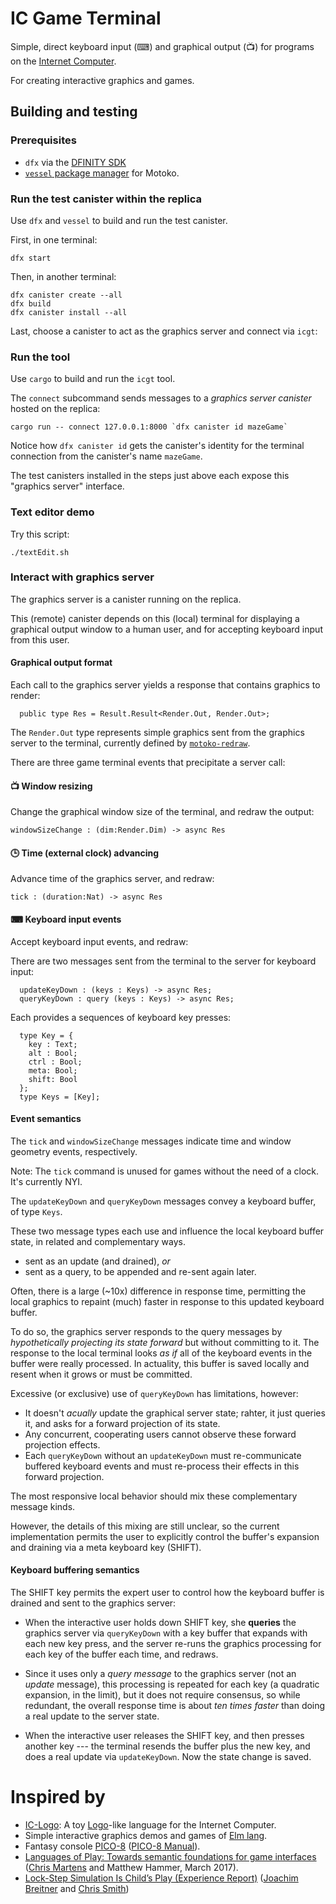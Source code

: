 # IC Game Terminal

Simple, direct keyboard input (⌨) and graphical output (📺) for programs on the [Internet Computer](https://dfinity.org/).

For creating interactive graphics and games.


## Building and testing

### Prerequisites

 * `dfx` via the [DFINITY SDK](https://sdk.dfinity.org/docs/quickstart/quickstart.html)
 * [`vessel` package manager](https://github.com/kritzcreek/vessel) for Motoko.

### Run the test canister within the replica

Use `dfx` and `vessel` to build and run the test canister.

First, in one terminal:

```
dfx start
```

Then, in another terminal:

```
dfx canister create --all
dfx build
dfx canister install --all
```

Last, choose a canister to act as the graphics server and connect via `icgt`:


### Run the tool

Use `cargo` to build and run the `icgt` tool.

The `connect` subcommand sends messages to a _graphics server canister_
hosted on the replica:

```
cargo run -- connect 127.0.0.1:8000 `dfx canister id mazeGame`
```

Notice how `dfx canister id` gets the canister's identity for the terminal connection from the canister's name `mazeGame`.

The test canisters installed in the steps just above each
expose this "graphics server" interface.


### Text editor demo

Try this script:
```
./textEdit.sh
```

### Interact with graphics server

The graphics server is a canister running on the replica.

This (remote) canister depends on this (local) terminal for displaying a graphical output window to a human user, and for accepting keyboard input from this user.

#### Graphical output format

Each call to the graphics server yields a response that contains graphics to render:

```
  public type Res = Result.Result<Render.Out, Render.Out>;
```

The `Render.Out` type represents simple graphics sent from the graphics server to the terminal, currently defined by [`motoko-redraw`](https://github.com/matthewhammer/motoko-redraw).

There are three game terminal events that precipitate a server call:

#### 📺 Window resizing

Change the graphical window size of the terminal, and redraw the output:

```
windowSizeChange : (dim:Render.Dim) -> async Res
```

#### 🕒 Time (external clock) advancing

Advance time of the graphics server, and redraw:

```
tick : (duration:Nat) -> async Res
```

#### ⌨ Keyboard input events

Accept keyboard input events, and redraw:

There are two messages sent from the terminal to the server for keyboard input:

```
  updateKeyDown : (keys : Keys) -> async Res;
  queryKeyDown : query (keys : Keys) -> async Res;
```

Each provides a sequences of keyboard key presses:

```
  type Key = {
    key : Text;
    alt : Bool;
    ctrl : Bool;
    meta: Bool;
    shift: Bool
  };
  type Keys = [Key];
```

#### Event semantics

The `tick` and `windowSizeChange` messages indicate time and window geometry events, respectively.

Note: The `tick` command is unused for games without the need of a clock. It's currently NYI.

The `updateKeyDown` and `queryKeyDown` messages convey a keyboard
buffer, of type `Keys`.

These two message types each use and influence the local keyboard buffer
state, in related and complementary ways.

 - sent as an update (and drained), _or_
 - sent as a query, to be appended and re-sent again later.

Often, there is a large (~10x) difference in response time, permitting the local graphics to repaint (much) faster in response to this updated keyboard buffer.

To do so, the graphics server responds to the query messages by _hypothetically projecting its state forward_ but without committing to it.
The response to the local terminal looks _as if_ all of the keyboard events in the buffer were really processed.
In actuality, this buffer is saved locally and resent when it grows or must be committed.

Excessive (or exclusive) use of `queryKeyDown` has limitations, however:

 - It doesn't _acually_ update the graphical server state; rahter, it just queries it, and asks for a forward projection of its state.
 - Any concurrent, cooperating users cannot observe these forward projection effects.
 - Each `queryKeyDown` without an `updateKeyDown` must re-communicate buffered keyboard events and must re-process their effects in this forward projection.

The most responsive local behavior should mix these complementary message kinds.

However, the details of this mixing are still
unclear, so the current implementation permits the user to explicitly
control the buffer's expansion and draining via a meta keyboard key (SHIFT).

#### Keyboard buffering semantics

The SHIFT key permits the expert user to control how the keyboard
buffer is drained and sent to the graphics server:


* When the interactive user holds down SHIFT key, she **queries** the
graphics server via `queryKeyDown` with a key buffer that expands with each new key press,
and the server re-runs the graphics processing for each key of
the buffer each time, and redraws.

* Since it uses only a _query message_ to the graphics server (not an _update_
message), this processing is repeated for each key (a quadratic
expansion, in the limit), but it does not require consensus, so while
redundant, the overall response time is about *ten times faster* than doing a real update to the server state.

* When the interactive user releases the SHIFT key, and then presses another key --- the terminal
resends the buffer plus the new key, and does a real update via `updateKeyDown`.  Now the state change is saved.


# Inspired by

 * [IC-Logo](https://github.com/chenyan2002/ic-logo): A toy [Logo](https://en.wikipedia.org/wiki/Logo_(programming_language))-like language for the Internet Computer.
 * Simple interactive graphics demos and games of [Elm lang](https://elm-lang.org/).
 * Fantasy console [PICO-8](https://www.lexaloffle.com/pico-8.php) ([PICO-8 Manual](https://www.lexaloffle.com/pico8_manual.txt)).
 * [Languages of Play: Towards semantic foundations for game interfaces](https://arxiv.org/abs/1703.05410) ([Chris Martens](https://sites.google.com/ncsu.edu/cmartens) and Matthew Hammer, March 2017).
 * [Lock-Step Simulation Is Child’s Play (Experience Report)](https://www.joachim-breitner.de/publications/CodeWorld-ICFP17.pdf) ([Joachim Breitner](https://www.joachim-breitner.de/blog) and [Chris Smith](https://github.com/cdsmith))
